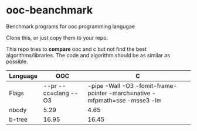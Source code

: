 # ooc-beanchmark
Benchmark programs for ooc programming langugae

Clone this, or just copy them to your repo.

This repo tries to **compare** ooc and c but not find the best algorithms/libraries.
The code and algorithm should be as similar as possible.

Language |OOC | C |
---------| --------- | -------- |
Flags| --pr --cc=clang --O3 | -pipe -Wall -O3 -fomit-frame-pointer -march=native -mfpmath=sse -msse3 -lm |
nbody|5.29 |4.65|
b-tree| 16.95 | 16.45|
